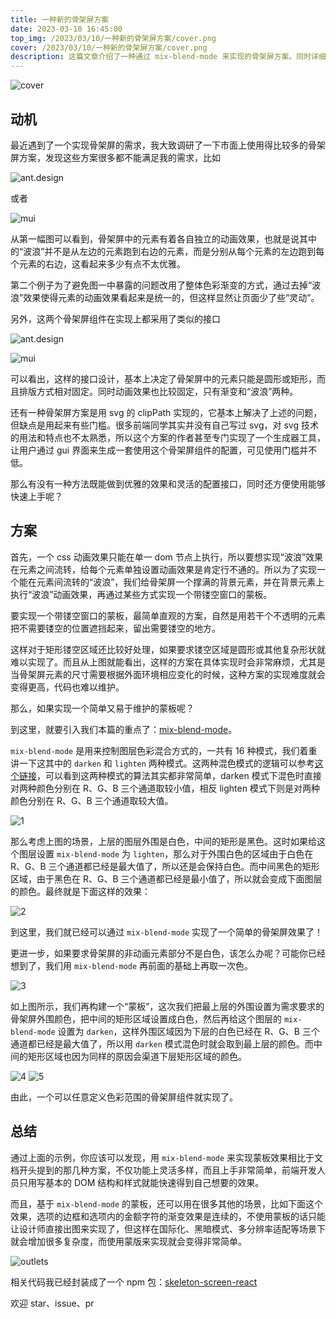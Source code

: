```yaml
---
title: 一种新的骨架屏方案
date: 2023-03-10 16:45:00
top_img: /2023/03/10/一种新的骨架屏方案/cover.png
cover: /2023/03/10/一种新的骨架屏方案/cover.png
description: 这篇文章介绍了一种通过 mix-blend-mode 来实现的骨架屏方案。同时详细描述了其实现原理和新方案相比一般传统骨架屏方案的优势。
---
```


![cover](cover.png)

## 动机

最近遇到了一个实现骨架屏的需求，我大致调研了一下市面上使用得比较多的骨架屏方案，发现这些方案很多都不能满足我的需求，比如

![ant.design](ant.design.gif)

或者

![mui](mui.gif)

从第一幅图可以看到，骨架屏中的元素有着各自独立的动画效果，也就是说其中的“波浪”并不是从左边的元素跑到右边的元素，而是分别从每个元素的左边跑到每个元素的右边，这看起来多少有点不太优雅。

第二个例子为了避免图一中暴露的问题改用了整体色彩渐变的方式，通过去掉“波浪”效果使得元素的动画效果看起来是统一的，但这样显然让页面少了些“灵动”。

另外，这两个骨架屏组件在实现上都采用了类似的接口

![ant.design](ant.design-code.png)

![mui](mui-code.png)

可以看出，这样的接口设计，基本上决定了骨架屏中的元素只能是圆形或矩形，而且排版方式相对固定。同时动画效果也比较固定，只有渐变和“波浪”两种。

还有一种骨架屏方案是用 svg 的 clipPath 实现的，它基本上解决了上述的问题，但缺点是用起来有些门槛。很多前端同学其实并没有自己写过 svg，对 svg 技术的用法和特点也不太熟悉，所以这个方案的作者甚至专门实现了一个生成器工具，让用户通过 gui 界面来生成一套使用这个骨架屏组件的配置，可见使用门槛并不低。

那么有没有一种方法既能做到优雅的效果和灵活的配置接口，同时还方便使用能够快速上手呢？

## 方案

首先，一个 css 动画效果只能在单一 dom 节点上执行，所以要想实现“波浪”效果在元素之间流转，给每个元素单独设置动画效果是肯定行不通的。所以为了实现一个能在元素间流转的“波浪”，我们给骨架屏一个撑满的背景元素，并在背景元素上执行“波浪”动画效果，再通过某些方式实现一个带镂空窗口的蒙板。

要实现一个带镂空窗口的蒙板，最简单直观的方案，自然是用若干个不透明的元素把不需要镂空的位置遮挡起来，留出需要镂空的地方。

这样对于矩形镂空区域还比较好处理，如果要求镂空区域是圆形或其他复杂形状就难以实现了。而且从上图就能看出，这样的方案在具体实现时会非常麻烦，尤其是当骨架屏元素的尺寸需要根据外面环境相应变化的时候，这种方案的实现难度就会变得更高，代码也难以维护。

那么，如果实现一个简单又易于维护的蒙板呢？

到这里，就要引入我们本篇的重点了：[mix-blend-mode](https://developer.mozilla.org/en-US/docs/Web/CSS/mix-blend-mode)。

```mix-blend-mode``` 是用来控制图层色彩混合方式的，一共有 16 种模式，我们着重讲一下这其中的 ```darken``` 和 ```lighten``` 两种模式。这两种混色模式的逻辑可以参考[这个链接](https://en.wikipedia.org/wiki/Blend_modes)，可以看到这两种模式的算法其实都非常简单，darken 模式下混色时直接对两种颜色分别在 R、G、B 三个通道取较小值，相反 lighten 模式下则是对两种颜色分别在 R、G、B 三个通道取较大值。

![1](1.png)

那么考虑上图的场景，上层的图层外围是白色，中间的矩形是黑色。这时如果给这个图层设置 ```mix-blend-mode``` 为 ```lighten```，那么对于外围白色的区域由于白色在 R、G、B 三个通道都已经是最大值了，所以还是会保持白色。而中间黑色的矩形区域，由于黑色在 R、G、B 三个通道都已经是最小值了，所以就会变成下面图层的颜色。最终就是下面这样的效果：

![2](2.png)

到这里，我们就已经可以通过 ```mix-blend-mode``` 实现了一个简单的骨架屏效果了！

更进一步，如果要求骨架屏的非动画元素部分不是白色，该怎么办呢？可能你已经想到了，我们用 ```mix-blend-mode``` 再前面的基础上再取一次色。

![3](3.png)

如上图所示，我们再构建一个“蒙板”，这次我们把最上层的外围设置为需求要求的骨架屏外围颜色，把中间的矩形区域设置成白色，然后再给这个图层的 ```mix-blend-mode``` 设置为 ```darken```，这样外围区域因为下层的白色已经在 R、G、B 三个通道都已经是最大值了，所以用 ```darken``` 模式混色时就会取到最上层的颜色。而中间的矩形区域也因为同样的原因会渠道下层矩形区域的颜色。

![4](4.png)
![5](5.png)

由此，一个可以任意定义色彩范围的骨架屏组件就实现了。

## 总结
通过上面的示例，你应该可以发现，用 ```mix-blend-mode``` 来实现蒙板效果相比于文档开头提到的那几种方案，不仅功能上灵活多样，而且上手非常简单，前端开发人员只用写基本的 DOM 结构和样式就能快速得到自己想要的效果。

而且，基于 ```mix-blend-mode``` 的蒙板，还可以用在很多其他的场景，比如下面这个效果，选项的边框和选项内的金额字符的渐变效果是连续的，不使用蒙板的话只能让设计师直接出图来实现了，但这样在国际化、黑暗模式、多分辨率适配等场景下就会增加很多复杂度，而使用蒙版来实现就会变得非常简单。

![outlets](outlets.png)

相关代码我已经封装成了一个 npm 包：[skeleton-screen-react](https://www.npmjs.com/package/skeleton-screen-react)

欢迎 star、issue、pr